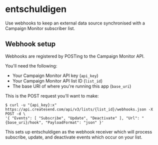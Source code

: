 # entschuldigen

Use webhooks to keep an external data source synchronised with a
Campaign Monitor subscriber list.

## Webhook setup

Webhooks are registered by POSTing to the Campaign Monitor API.

You'll need the following:

- Your Campaign Monitor API key (`api_key`)
- Your Campaign Monitor API list ID (`list_id`)
- The base URI of where you're running this app (`base_uri`)

This is the POST request you'll want to make:

    $ curl -u "{api_key}:x" https://api.createsend.com/api/v3/lists/{list_id}/webhooks.json -X POST -d \
    '{ "Events": [ "Subscribe", "Update", "Deactivate" ], "Url": "{base_uri}/hook", "PayloadFormat": "json" }'

This sets up entschuldigen as the webhook receiver which will process
subscribe, update, and deactivate events which occur on your list.
